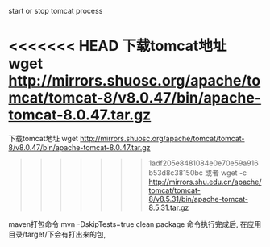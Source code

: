 start or stop tomcat process

<<<<<<< HEAD
下载tomcat地址
wget   http://mirrors.shuosc.org/apache/tomcat/tomcat-8/v8.0.47/bin/apache-tomcat-8.0.47.tar.gz
=======


下载tomcat地址
wget   http://mirrors.shuosc.org/apache/tomcat/tomcat-8/v8.0.47/bin/apache-tomcat-8.0.47.tar.gz


>>>>>>> 1adf205e8481084e0e70e59a916b53d8c38150bc
或者
wget -c http://mirrors.shu.edu.cn/apache/tomcat/tomcat-8/v8.5.31/bin/apache-tomcat-8.5.31.tar.gz



maven打包命令
mvn -DskipTests=true clean package
命令执行完成后, 在应用目录/target/下会有打出来的包,
